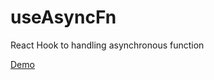 # useAsyncFn

React Hook to handling asynchronous function

[Demo](https://codesandbox.io/embed/react-daily-hooksuse-input-example-9gvh5)
